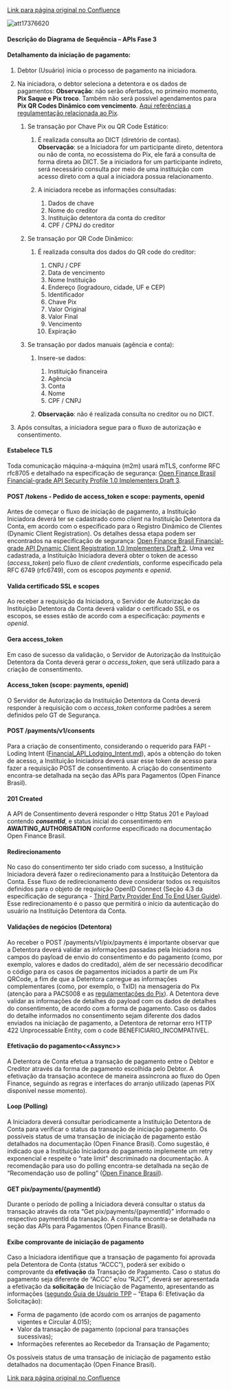 [Link para página original no Confluence](https://openfinancebrasil.atlassian.net/wiki/spaces/OF/pages/17376586)

![att17376620](Diagrama%20de%20Sequ%c3%aancia%20-%20v1.0.1%20-%20Pagamentos/attachments/iniciacao_de_pagamento-cf9e5937.png)

#### Descrição do Diagrama de Sequência – APIs Fase 3

#### Detalhamento da iniciação de pagamento:

1. Debtor (Usuário) inicia o processo de pagamento na iniciadora.
2. Na iniciadora, o debtor seleciona a detentora e os dados de pagamentos: **Observação**: não serão ofertados, no primeiro momento, **Pix Saque e Pix troco**. Também não será possível agendamentos para **Pix QR Codes Dinâmico com vencimento**. [Aqui referências a regulamentação relacionada ao Pix](https://www.bcb.gov.br/estabilidadefinanceira/pix?modalAberto=regulamentacao_pix).

    1. Se transação por Chave Pix ou QR Code Estático:

        1. É realizada consulta ao DICT (diretório de contas).  
**Observação**: se a Iniciadora for um participante direto, detentora ou não de conta, no ecossistema do Pix, ele fará a consulta de forma direta ao DICT. Se a iniciadora for um participante indireto, será necessário consulta por meio de uma instituição com acesso direto com a qual a iniciadora possua relacionamento.
        2. A iniciadora recebe as informações consultadas:

            1. Dados de chave
            2. Nome do creditor
            3. Instituição detentora da conta do creditor
            4. CPF / CPNJ do creditor
    2. Se transação por QR Code Dinâmico:

        1. É realizada consulta dos dados do QR code do creditor:

            1. CNPJ / CPF
            2. Data de vencimento
            3. Nome Instituição
            4. Endereço (logradouro, cidade, UF e CEP)
            5. Identificador
            6. Chave Pix
            7. Valor Original
            8. Valor Final
            9. Vencimento
            10. Expiração
    3. Se transação por dados manuais (agência e conta):

        1. Insere-se dados:

            1. Instituição financeira
            2. Agência
            3. Conta
            4. Nome
            5. CPF / CNPJ
        2. **Observação**: não é realizada consulta no creditor ou no DICT.
3. Após consultas, a iniciadora segue para o fluxo de autorização e consentimento.

#### Estabelece TLS

Toda comunicação máquina-a-máquina (m2m) usará mTLS, conforme RFC rfc8705 e detalhado na especificação de segurança: [Open Finance Brasil Financial-grade API Security Profile 1.0 Implementers Draft 3](https://openbanking-brasil.github.io/specs-seguranca/open-banking-brasil-financial-api-1_ID3.html).

#### POST /tokens - Pedido de access\_token e scope: payments, openid

Antes de começar o fluxo de iniciação de pagamento, a Instituição Iniciadora deverá ter se cadastrado como *client* na Instituição Detentora da Conta, em acordo com o especificado para o Registro Dinâmico de Clientes (Dynamic Client Registration). Os detalhes dessa etapa podem ser encontrados na especificação de segurança:  [Open Finance Brasil Financial-grade API Dynamic Client Registration 1.0 Implementers Draft 2](https://openbanking-brasil.github.io/specs-seguranca/open-banking-brasil-dynamic-client-registration-1_ID2.html). Uma vez cadastrada, a Instituição Iniciadora deverá obter o token de acesso (*access\_token*) pelo fluxo de *client credentials*, conforme especificado pela RFC 6749 (rfc6749), com os escopos *payments* e *openid*.

#### Valida certificado SSL e scopes

Ao receber a requisição da Iniciadora, o Servidor de Autorização da Instituição Detentora da Conta deverá validar o certificado SSL e os escopos, se esses estão de acordo com a especificação: *payments* e *openid*.

#### Gera access\_token

Em caso de sucesso da validação, o Servidor de Autorização da Instituição Detentora da Conta deverá gerar o *access\_token*, que será utilizado para a criação de consentimento.

#### Access\_token (scope: payments, openid)

O Servidor de Autorização da Instituição Detentora da Conta deverá responder à requisição com o *access\_token* conforme padrões a serem definidos pelo GT de Segurança.

#### POST /payments/v1/consents

Para a criação de consentimento, considerando o requerido para FAPI - Loding Intent ([Financial_API_Lodging_Intent.md](https://bitbucket.org/openid/fapi/src/master/Financial_API_Lodging_Intent.md)), após a obtenção do token de acesso, a Instituição Iniciadora deverá usar esse token de acesso para fazer a requisição POST de consentimento. A criação do consentimento encontra-se detalhada na seção das APIs para Pagamentos (Open Finance Brasil).

#### 201 Created

A API de Consentimento deverá responder o Http Status 201 e Payload contendo ***consentId***, e status inicial do consentimento em **AWAITING\_AUTHORISATION** conforme especificado na documentação Open Finance Brasil.

#### Redirecionamento

No caso do consentimento ter sido criado com sucesso, a Instituição Iniciadora deverá fazer o redirecionamento para a Instituição Detentora da Conta. Esse fluxo de redirecionamento deve considerar todos os requisitos definidos para o objeto de requisição OpenID Connect (Seção 4.3 da especificação de segurança - [Third Party Provider End To End User Guide](https://openbanking-brasil.github.io/specs-seguranca/tpp-user-guide.html)). Esse redirecionamento é o passo que permitirá o início da autenticação do usuário na Instituição Detentora da Conta.

#### Validações de negócios (Detentora)

Ao receber o POST /payments/v1/pix/payments é importante observar que a Detentora deverá validar as informações passadas pela Iniciadora nos campos do payload de envio do consentimento e do pagamento (como, por exemplo, valores e dados do creditado), além de ser necessário decodificar o código para os casos de pagamentos iniciados a partir de um Pix QRCode, a fim de que a Detentora carregue as informações complementares (como, por exemplo, o TxID) na mensageria do Pix (atenção para a PACS008 e as [regulamentações do Pix](https://www.bcb.gov.br/estabilidadefinanceira/pix?modalAberto=regulamentacao_pix)). A Detentora deve validar as informações de detalhes do payload com os dados de detalhes do consentimento, de acordo com a forma de pagamento. Caso os dados do detalhe informados no consentimento sejam diferente dos dados enviados na iniciação de pagamento, a Detentora de retornar erro HTTP 422 Unprocessable Entity, com o code BENEFICIARIO\_INCOMPATIVEL.

#### Efetivação do pagamento&lt;&lt;Assync&gt;&gt;

A Detentora de Conta efetua a transação de pagamento entre o Debtor e Creditor através da forma de pagamento escolhida pelo Debtor. A efetivação da transação acontece de maneira assíncrona ao fluxo do Open Finance, seguindo as regras e interfaces do arranjo utilizado (apenas PIX disponível nesse momento).

#### Loop (Polling)

A Iniciadora deverá consultar periodicamente a Instituição Detentora de Conta para verificar o status da transação de iniciação pagamento. Os possíveis status de uma transação de iniciação de pagamento estão detalhados na documentação (Open Finance Brasil). Como sugestão, é indicado que a Instituição Iniciadora do pagamento implemente um retry exponencial e respeite o “rate limit” descriminado na documentação. A recomendação para uso do polling encontra-se detalhada na seção de “Recomendação uso de polling” ([Open Finance Brasil](../../../../../../../../../OF/Open%20Finance%20Brasil/Especifica%c3%a7%c3%b5es%20de%20APIs/Servi%c3%a7os%20-%20SV/[SV]%20Inicia%c3%a7%c3%a3o%20de%20Pagamentos/[SV]%20API%20-%20Pagamentos/Hist%c3%b3rico%20de%20Especifica%c3%a7%c3%b5es%20-%20Pagamentos/v1.0.1%20-%20Pagamentos/Informa%c3%a7%c3%b5es%20Gerais%20-%20Pagamentos%20-%20v1.0.1/Recomenda%c3%a7%c3%a3o%20Uso%20de%20Polling%20e%20Controle%20de%20Acesso%20-%20v1.0.1%20-%20Pagamentos)).

#### GET pix/payments/{paymentId}

Durante o período de polling a Iniciadora deverá consultar o status da transação através da rota “Get pix/payments/{paymentId}” informado o respectivo paymentId da transação. A consulta encontra-se detalhada na seção das APIs para Pagamentos (Open Finance Brasil).

#### Exibe comprovante de iniciação de pagamento

Caso a Iniciadora identifique que a transação de pagamento foi aprovada pela Detentora de Conta (status “ACCC”), poderá ser exibido o comprovante da **efetivação** da Transação de Pagamento. Caso o status do pagamento seja diferente de “ACCC” e/ou “RJCT”, deverá ser apresentada a efetivação da **solicitação** de Iniciação de Pagamento, apresentando as informações ([segundo Guia de Usuário TPP](https://openbankingbrasil.atlassian.net/wiki/spaces/DraftOF/pages/9634715/Guia+do+Usu+rio) – “Etapa 6: Efetivação da Solicitação):

- Forma de pagamento (de acordo com os arranjos de pagamento vigentes e Circular 4.015);
- Valor da transação de pagamento (opcional para transações sucessivas);
- Informações referentes ao Recebedor da Transação de Pagamento;

Os possíveis status de uma transação de iniciação de pagamento estão detalhados na documentação (Open Finance Brasil).

[Link para página original no Confluence](https://openfinancebrasil.atlassian.net/wiki/spaces/OF/pages/17376586)
